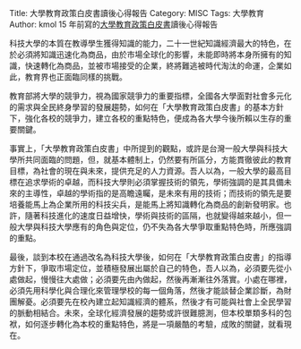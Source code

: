 Title: 大學教育政策白皮書讀後心得報告
Category: MISC
Tags: 大學教育
Author: kmol
15 年前寫的<a href="http://cad-lab.github.io/cadlab_data/files/90.07_taiwan_univ_white_paperpdf">大學教育政策白皮書</a>讀後心得報告

<!-- PELICAN_END_SUMMARY -->

科技大學的本質在教導學生獲得知識的能力，二十一世紀知識經濟最大的特色，在於必須將知識迅速化為商品，由於市場全球化的影響，未能即時將本身所擁有的知識，快速轉化為商品，並被市場接受的企業，終將難逃被時代淘汰的命運，企業如此，教育界也正面臨同樣的挑戰。

教育部將大學的競爭力，視為國家競爭力的重要指標，全國各大學面對社會多元化的需求與全民終身學習的發展趨勢，如何在「大學教育政策白皮書」的基本方針下，強化各校的競爭力，建立各校的重點特色，便成為各大學今後所賴以生存的重要關鍵。

事實上，「大學教育政策白皮書」中所提到的觀點，或許是台灣一般大學與科技大學所共同面臨的問題，但，就基本體制上，仍然要有所區分，方能貫徹彼此的教育目標，為社會的現在與未來，提供充足的人力資源。吾人以為，一般大學的最高目標在追求學術的卓越，而科技大學則必須掌握技術的領先，學術強調的是其具備未來的主導性，卓越的學術指的是高瞻遠矚，是未來有用的技術；而技術的領先是要培養能馬上為企業所用的科技尖兵，是能馬上將知識轉化為商品的創新發明家。也許，隨著科技進化的速度日益增快，學術與技術的區隔，也就變得越來越小，但一般大學與科技大學應有的角色與定位，仍不失為各大學爭取重點特色時，所應強調的重點。

最後，談到本校在通過改名為科技大學後，如何在「大學教育政策白皮書」的指導方針下，爭取市場定位，並積極發展出屬於自己的特色，吾人以為，必須要先從小處做起，慢慢往大處做；必須要先由內做起，然後再漸漸往外落實。小處在哪裡，必須先用科學化與合理化來管理學校的每一個角落，然後才能談替企業診斷，為財團解憂。必須要先在校內建立起知識經濟的體系，然後才有可能與社會上全民學習的脈動相結合。未來，全球化經濟發展的趨勢或許很難臆測，但本校單類多科的包袱，如何逐步轉化為本校的重點特色，將是一項嚴酷的考驗，成敗的關鍵，就看現在。
